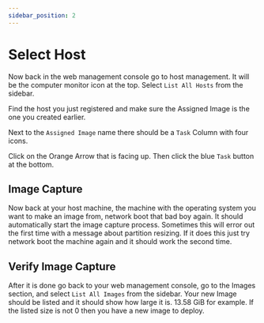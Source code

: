 ```yaml
---
sidebar_position: 2
---
```


# Select Host

Now back in the web management console go to host management. It will be the computer monitor icon at the top. Select `List All Hosts` from the sidebar.

Find the host you just registered and make sure the Assigned Image is the one you created earlier.

Next to the `Assigned Image` name there should be a `Task` Column with four icons.

Click on the Orange Arrow that is facing up. Then click the blue `Task` button at the bottom.

## Image Capture

Now back at your host machine, the machine with the operating system you want to make an image from, network boot that bad boy again. It should automatically start the image capture process. Sometimes this will error out the first time with a message about partition resizing. If it does this just try network boot the machine again and it should work the second time.

## Verify Image Capture

After it is done go back to your web management console, go to the Images section, and select `List All Images` from the sidebar. Your new Image should be listed and it should show how large it is. 13.58 GiB for example. If the listed size is not 0 then you have a new image to deploy.
